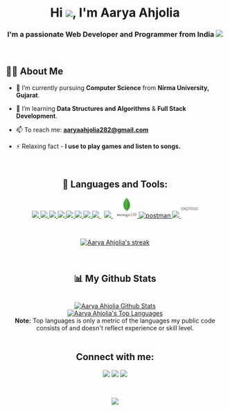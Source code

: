 <!-- <a href="#"><img width="100%" height="auto" src="https://i.imgur.com/iXuL1HG.png" height="175px"/></a> -->

<h1 align="center">Hi <img src="https://raw.githubusercontent.com/MartinHeinz/MartinHeinz/master/wave.gif" width="30px">, I'm Aarya Ahjolia</h1>
<h3 align="center">I'm a passionate Web Developer and Programmer from India <img src="https://upload.wikimedia.org/wikipedia/en/thumb/4/41/Flag_of_India.svg/1200px-Flag_of_India.svg.png" width="25px"> </h3>
<br>
<p align="center">  
  
## 🙋‍♂️ About Me
</p>

- 🔭 I’m currently pursuing **Computer Science** from **Nirma University, Gujarat**.

- 🌱 I’m learning **Data Structures and Algorithms** & **Full Stack Development**.

- 📫 To reach me: **aaryaahjolia282@gmail.com**

- ⚡ Relaxing fact - **I use to play games and listen to songs.**
<div align="center">  
  <br>  
  
## 🚀 Languages and Tools:

<p align="center"> 
    <a href="https://www.java.com" target="_blank"> <img src="https://img.icons8.com/color/48/000000/java-coffee-cup-logo.png"/> </a>
    <a href="https://reactjs.org/" target="_blank"> <img src="https://img.icons8.com/color/48/000000/react-native.png"/> </a> 
    <a href="https://developer.mozilla.org/en-US/docs/Web/JavaScript" target="_blank"> <img src="https://img.icons8.com/color/48/000000/javascript.png"/> </a> 
    <a href="https://www.w3.org/html/" target="_blank"> <img src="https://img.icons8.com/color/48/000000/html-5.png"/> </a> 
    <a href="https://www.w3schools.com/css/" target="_blank"> <img src="https://img.icons8.com/color/48/000000/css3.png"/> </a> 
    <a href="https://getbootstrap.com" target="_blank"> <img src="https://img.icons8.com/color/48/000000/bootstrap.png"/> </a> 
    <a href="https://www.python.org" target="_blank"> <img src="https://img.icons8.com/color/48/000000/python.png"/> </a> 
    <a style="padding-right:8px;" href="https://nodejs.org" target="_blank"> <img src="https://img.icons8.com/color/48/000000/nodejs.png"/> </a> 
    <a style="padding-right:8px;" href="https://www.mysql.com/" target="_blank"> <img src="https://img.icons8.com/fluent/50/000000/mysql-logo.png"/> </a>
    <a href="https://www.mongodb.com/" target="_blank"> <img src="https://raw.githubusercontent.com/devicons/devicon/master/icons/mongodb/mongodb-original-wordmark.svg" alt="mongodb" width="48" height="48"/> </a> 
    <a href="https://postman.com" target="_blank"> <img src="https://www.vectorlogo.zone/logos/getpostman/getpostman-icon.svg" alt="postman" width="45" height="45"/> </a>   
    <a href="https://git-scm.com/" target="_blank"> <img src="https://img.icons8.com/color/48/000000/git.png"/> </a> 
    <a href="https://expressjs.com" target="_blank"> <img src="https://raw.githubusercontent.com/devicons/devicon/master/icons/express/express-original-wordmark.svg" alt="express" width="40" height="40"/> </a>
</p>

<br/>

<p align="center">
    <a href="https://github.com/aaryahjolia/github-readme-streak-stats">
        <img title="Aarya's total contribution and streaks" alt="Aarya Ahjolia's streak" src="https://github-readme-streak-stats.herokuapp.com/?user=aaryahjolia&theme=black-ice&hide_border=true&stroke=0000&background=060A0CD0"/>
    </a>
</p>
<br>  
  
## 📊 My Github Stats

  <br/>
    <a href="https://github.com/aaryahjolia/github-readme-stats"><img alt="Aarya Ahjolia Github Stats" src="https://github-readme-stats.vercel.app/api?username=aaryahjolia&show_icons=true&count_private=true&theme=react&hide_border=true&bg_color=0D1117" /></a>
    <br>
  <a href="https://github.com/aaryahjolia/github-readme-stats"><img alt="Aarya Ahjolia's Top Languages" src="https://github-readme-stats.vercel.app/api/top-langs/?username=aaryahjolia&langs_count=8&count_private=true&layout=compact&theme=react&hide_border=true&bg_color=0D1117" /></a>
  <br/>
  <b>Note:</b> Top languages is only a metric of the languages my public code consists of and doesn't reflect experience or skill level.

<br/>
<br/>

## Connect with me:
<p align="left">

<a href = "https://www.linkedin.com/in/aaryaahjolia/"><img src="https://img.icons8.com/fluent/48/000000/linkedin.png"/></a>
<a href = "https://www.instagram.com/aaryap_282/"><img src="https://img.icons8.com/fluent/48/000000/instagram-new.png"/></a>
<a href = "https://www.youtube.com/channel/UCNMAlIzjY-fvKg1Czpe9lqQ"><img src="https://img.icons8.com/color/48/000000/youtube-play.png"/></a>

</p>

<br/>
  
[![](https://visitcount.itsvg.in/api?id=aaryahjolia&label=Profile%20Views&color=1&icon=5&pretty=true)](https://visitcount.itsvg.in)
  
<!-- ## ❤ Views and Followers
<a href="https://github.com/Meghna-DAS/github-profile-views-counter">
    <img src="https://komarev.com/ghpvc/?username=aaryahjolia">
</a>
<a href="https://github.com/aaryahjolia?tab=followers"><img src="https://img.shields.io/github/followers/aaryahjolia?label=Followers&style=social" alt="GitHub Badge"></a> -->

<!-- <p><em><b>I love connecting with diverse people</b> so if you wanna to say <b>hi, I'll be happy to meet you more!</b> :)</em></p> -->
</div>
